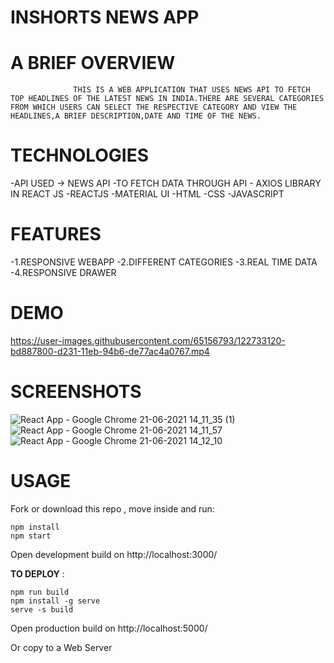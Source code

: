 # INSHORTS NEWS APP  

# A BRIEF OVERVIEW
                  THIS IS A WEB APPLICATION THAT USES NEWS API TO FETCH TOP HEADLINES OF THE LATEST NEWS IN INDIA.THERE ARE SEVERAL CATEGORIES FROM WHICH USERS CAN SELECT THE RESPECTIVE CATEGORY AND VIEW THE HEADLINES,A BRIEF DESCRIPTION,DATE AND TIME OF THE NEWS.

# TECHNOLOGIES  

-API USED -> NEWS API 
-TO FETCH DATA THROUGH API - AXIOS LIBRARY IN REACT JS
-REACTJS
-MATERIAL UI 
-HTML
-CSS
-JAVASCRIPT

# FEATURES
-1.RESPONSIVE WEBAPP
-2.DIFFERENT CATEGORIES
-3.REAL TIME DATA
-4.RESPONSIVE DRAWER


# DEMO   
 
https://user-images.githubusercontent.com/65156793/122733120-bd887800-d231-11eb-94b6-de77ac4a0767.mp4

# SCREENSHOTS
![React App - Google Chrome 21-06-2021 14_11_35 (1)](https://user-images.githubusercontent.com/65156793/122733844-6c2cb880-d232-11eb-9e69-acc18bbf9e27.png)
![React App - Google Chrome 21-06-2021 14_11_57](https://user-images.githubusercontent.com/65156793/122733865-718a0300-d232-11eb-8c5f-c72952b1f252.png)
![React App - Google Chrome 21-06-2021 14_12_10](https://user-images.githubusercontent.com/65156793/122733877-7353c680-d232-11eb-8caf-8cf97ff1a9ef.png)


# USAGE 
Fork or download this repo , move inside and run:

```
npm install
npm start
```
Open development build on http://localhost:3000/

**TO DEPLOY** :
```
npm run build
npm install -g serve
serve -s build
```
Open production build on http://localhost:5000/

Or copy to a Web Server



